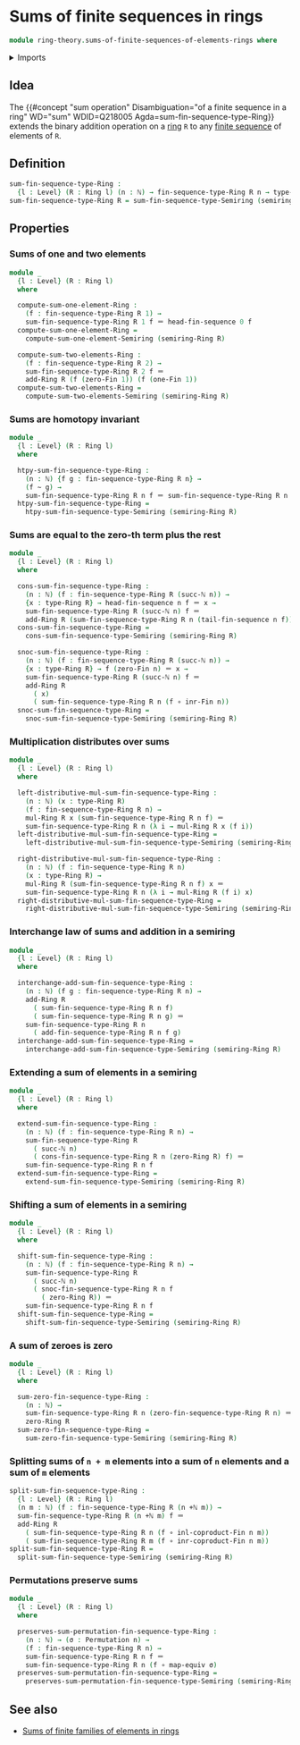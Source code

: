 # Sums of finite sequences in rings

```agda
module ring-theory.sums-of-finite-sequences-of-elements-rings where
```

<details><summary>Imports</summary>

```agda
open import elementary-number-theory.addition-natural-numbers
open import elementary-number-theory.natural-numbers

open import finite-group-theory.permutations-standard-finite-types

open import foundation.coproduct-types
open import foundation.equivalences
open import foundation.function-types
open import foundation.homotopies
open import foundation.identity-types
open import foundation.universe-levels

open import linear-algebra.finite-sequences-in-rings

open import lists.finite-sequences

open import ring-theory.rings
open import ring-theory.sums-of-finite-sequences-of-elements-semirings

open import univalent-combinatorics.coproduct-types
open import univalent-combinatorics.standard-finite-types
```

</details>

## Idea

The
{{#concept "sum operation" Disambiguation="of a finite sequence in a ring" WD="sum" WDID=Q218005 Agda=sum-fin-sequence-type-Ring}}
extends the binary addition operation on a [ring](ring-theory.rings.md) `R` to
any [finite sequence](lists.finite-sequences.md) of elements of `R`.

## Definition

```agda
sum-fin-sequence-type-Ring :
  {l : Level} (R : Ring l) (n : ℕ) → fin-sequence-type-Ring R n → type-Ring R
sum-fin-sequence-type-Ring R = sum-fin-sequence-type-Semiring (semiring-Ring R)
```

## Properties

### Sums of one and two elements

```agda
module _
  {l : Level} (R : Ring l)
  where

  compute-sum-one-element-Ring :
    (f : fin-sequence-type-Ring R 1) →
    sum-fin-sequence-type-Ring R 1 f ＝ head-fin-sequence 0 f
  compute-sum-one-element-Ring =
    compute-sum-one-element-Semiring (semiring-Ring R)

  compute-sum-two-elements-Ring :
    (f : fin-sequence-type-Ring R 2) →
    sum-fin-sequence-type-Ring R 2 f ＝
    add-Ring R (f (zero-Fin 1)) (f (one-Fin 1))
  compute-sum-two-elements-Ring =
    compute-sum-two-elements-Semiring (semiring-Ring R)
```

### Sums are homotopy invariant

```agda
module _
  {l : Level} (R : Ring l)
  where

  htpy-sum-fin-sequence-type-Ring :
    (n : ℕ) {f g : fin-sequence-type-Ring R n} →
    (f ~ g) →
    sum-fin-sequence-type-Ring R n f ＝ sum-fin-sequence-type-Ring R n g
  htpy-sum-fin-sequence-type-Ring =
    htpy-sum-fin-sequence-type-Semiring (semiring-Ring R)
```

### Sums are equal to the zero-th term plus the rest

```agda
module _
  {l : Level} (R : Ring l)
  where

  cons-sum-fin-sequence-type-Ring :
    (n : ℕ) (f : fin-sequence-type-Ring R (succ-ℕ n)) →
    {x : type-Ring R} → head-fin-sequence n f ＝ x →
    sum-fin-sequence-type-Ring R (succ-ℕ n) f ＝
    add-Ring R (sum-fin-sequence-type-Ring R n (tail-fin-sequence n f)) x
  cons-sum-fin-sequence-type-Ring =
    cons-sum-fin-sequence-type-Semiring (semiring-Ring R)

  snoc-sum-fin-sequence-type-Ring :
    (n : ℕ) (f : fin-sequence-type-Ring R (succ-ℕ n)) →
    {x : type-Ring R} → f (zero-Fin n) ＝ x →
    sum-fin-sequence-type-Ring R (succ-ℕ n) f ＝
    add-Ring R
      ( x)
      ( sum-fin-sequence-type-Ring R n (f ∘ inr-Fin n))
  snoc-sum-fin-sequence-type-Ring =
    snoc-sum-fin-sequence-type-Semiring (semiring-Ring R)
```

### Multiplication distributes over sums

```agda
module _
  {l : Level} (R : Ring l)
  where

  left-distributive-mul-sum-fin-sequence-type-Ring :
    (n : ℕ) (x : type-Ring R)
    (f : fin-sequence-type-Ring R n) →
    mul-Ring R x (sum-fin-sequence-type-Ring R n f) ＝
    sum-fin-sequence-type-Ring R n (λ i → mul-Ring R x (f i))
  left-distributive-mul-sum-fin-sequence-type-Ring =
    left-distributive-mul-sum-fin-sequence-type-Semiring (semiring-Ring R)

  right-distributive-mul-sum-fin-sequence-type-Ring :
    (n : ℕ) (f : fin-sequence-type-Ring R n)
    (x : type-Ring R) →
    mul-Ring R (sum-fin-sequence-type-Ring R n f) x ＝
    sum-fin-sequence-type-Ring R n (λ i → mul-Ring R (f i) x)
  right-distributive-mul-sum-fin-sequence-type-Ring =
    right-distributive-mul-sum-fin-sequence-type-Semiring (semiring-Ring R)
```

### Interchange law of sums and addition in a semiring

```agda
module _
  {l : Level} (R : Ring l)
  where

  interchange-add-sum-fin-sequence-type-Ring :
    (n : ℕ) (f g : fin-sequence-type-Ring R n) →
    add-Ring R
      ( sum-fin-sequence-type-Ring R n f)
      ( sum-fin-sequence-type-Ring R n g) ＝
    sum-fin-sequence-type-Ring R n
      ( add-fin-sequence-type-Ring R n f g)
  interchange-add-sum-fin-sequence-type-Ring =
    interchange-add-sum-fin-sequence-type-Semiring (semiring-Ring R)
```

### Extending a sum of elements in a semiring

```agda
module _
  {l : Level} (R : Ring l)
  where

  extend-sum-fin-sequence-type-Ring :
    (n : ℕ) (f : fin-sequence-type-Ring R n) →
    sum-fin-sequence-type-Ring R
      ( succ-ℕ n)
      ( cons-fin-sequence-type-Ring R n (zero-Ring R) f) ＝
    sum-fin-sequence-type-Ring R n f
  extend-sum-fin-sequence-type-Ring =
    extend-sum-fin-sequence-type-Semiring (semiring-Ring R)
```

### Shifting a sum of elements in a semiring

```agda
module _
  {l : Level} (R : Ring l)
  where

  shift-sum-fin-sequence-type-Ring :
    (n : ℕ) (f : fin-sequence-type-Ring R n) →
    sum-fin-sequence-type-Ring R
      ( succ-ℕ n)
      ( snoc-fin-sequence-type-Ring R n f
        ( zero-Ring R)) ＝
    sum-fin-sequence-type-Ring R n f
  shift-sum-fin-sequence-type-Ring =
    shift-sum-fin-sequence-type-Semiring (semiring-Ring R)
```

### A sum of zeroes is zero

```agda
module _
  {l : Level} (R : Ring l)
  where

  sum-zero-fin-sequence-type-Ring :
    (n : ℕ) →
    sum-fin-sequence-type-Ring R n (zero-fin-sequence-type-Ring R n) ＝
    zero-Ring R
  sum-zero-fin-sequence-type-Ring =
    sum-zero-fin-sequence-type-Semiring (semiring-Ring R)
```

### Splitting sums of `n + m` elements into a sum of `n` elements and a sum of `m` elements

```agda
split-sum-fin-sequence-type-Ring :
  {l : Level} (R : Ring l)
  (n m : ℕ) (f : fin-sequence-type-Ring R (n +ℕ m)) →
  sum-fin-sequence-type-Ring R (n +ℕ m) f ＝
  add-Ring R
    ( sum-fin-sequence-type-Ring R n (f ∘ inl-coproduct-Fin n m))
    ( sum-fin-sequence-type-Ring R m (f ∘ inr-coproduct-Fin n m))
split-sum-fin-sequence-type-Ring R =
  split-sum-fin-sequence-type-Semiring (semiring-Ring R)
```

### Permutations preserve sums

```agda
module _
  {l : Level} (R : Ring l)
  where

  preserves-sum-permutation-fin-sequence-type-Ring :
    (n : ℕ) → (σ : Permutation n) →
    (f : fin-sequence-type-Ring R n) →
    sum-fin-sequence-type-Ring R n f ＝
    sum-fin-sequence-type-Ring R n (f ∘ map-equiv σ)
  preserves-sum-permutation-fin-sequence-type-Ring =
    preserves-sum-permutation-fin-sequence-type-Semiring (semiring-Ring R)
```

## See also

- [Sums of finite families of elements in rings](ring-theory.sums-of-finite-families-of-elements-rings.md)
